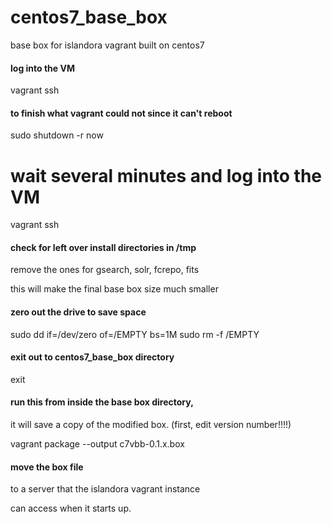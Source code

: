 # centos7_base_box
base box for islandora vagrant built on centos7


#### log into the VM
vagrant ssh

#### to finish what vagrant could not since it can't reboot
sudo shutdown -r now
# wait several minutes and log into the VM
vagrant ssh

#### check for left over install directories in /tmp
remove the ones for gsearch, solr, fcrepo, fits

this will make the final base box size much smaller

#### zero out the drive to save space

 sudo dd if=/dev/zero of=/EMPTY bs=1M
 sudo rm -f /EMPTY

#### exit out to centos7_base_box directory
exit

#### run this from inside the base box directory,
it will save a copy of the modified box. (first, edit version number!!!!)

 vagrant package --output c7vbb-0.1.x.box

#### move the box file 

to a server that the islandora vagrant instance

can access when it starts up.
